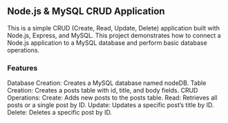 ## Node.js & MySQL CRUD Application
This is a simple CRUD (Create, Read, Update, Delete) application built with Node.js, Express, and MySQL. This project demonstrates how to connect a Node.js application to a MySQL database and perform basic database operations.

### Features
Database Creation: Creates a MySQL database named nodeDB.
Table Creation: Creates a posts table with id, title, and body fields.
CRUD Operations:
Create: Adds new posts to the posts table.
Read: Retrieves all posts or a single post by ID.
Update: Updates a specific post’s title by ID.
Delete: Deletes a specific post by ID.


